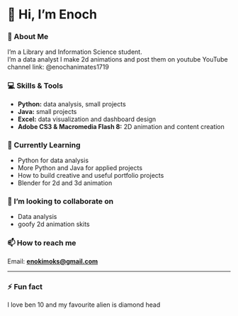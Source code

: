 # 👋 Hi, I’m Enoch

### 👀 About Me
I’m a Library and Information Science student.  
I’m a data analyst
I make 2d animations and post them on youtube
YouTube channel link: @enochanimates1719

### 💻 Skills & Tools
- **Python:** data analysis, small projects  
- **Java:** small projects  
- **Excel:** data visualization and dashboard design  
- **Adobe CS3 & Macromedia Flash 8:** 2D animation and content creation  

### 🌱 Currently Learning
- Python for data analysis 
- More Python and Java for applied projects  
- How to build creative and useful portfolio projects
- Blender for 2d and 3d animation
  

### 💞️ I’m looking to collaborate on
- Data analysis 
- goofy 2d animation skits

### 📫 How to reach me
Email: **enokimoks@gmail.com**

---

### ⚡ Fun fact
I love ben 10 and my favourite alien is diamond head


<!---
Enokimoks/Enokimoks is a ✨ special ✨ repository because its `README.md` (this file) appears on your GitHub profile.
You can click the Preview link to take a look at your changes.
--->
